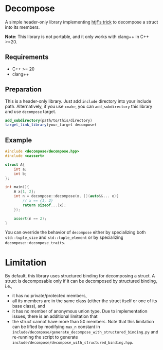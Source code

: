 # Decompose

A simple header-only library implementing [htjf's trick](https://www.reddit.com/r/cpp/comments/dz1sgk/find_the_number_of_structured_bindings_for_any/) to decompose a struct into its members.

**Note:** This library is not portable, and it only works with clang++ in C++ >=20.

## Requirements
* C++ >= 20
* clang++

## Preparation
This is a header-only library. Just add `include` directory into your include path.
Alternatively, if you use `cmake`, you can `add_subdirectory` this library and use `decompose` target.
```cmake
add_subdirectory(path/to/this/directory)
target_link_library(your_target decompose)
```

## Example

```cpp
#include <decompose/decompose.hpp>
#include <cassert>

struct A{
    int a;
    int b;
};

int main(){
    A x{1, 2};
    int n = decompose::decompose(x, [](auto&&... x){
        // x == {1, 2}
        return sizeof...(x);
    });

    assert(n == 2);
}
```

You can override the behavior of `decompose` either by specializing both `std::tuple_size` and `std::tuple_element` or by specializing `decompose::decompose_traits`.

# Limitation
By default, this library uses structured binding for decomposing a struct. A struct is decomposable only if it can be decomposed by structured binding, i.e.,
* it has no private/protected members,
* all its members are in the same class (either the struct itself or one of its base class), and
* it has no member of anonymous union type.
Due to implementation issues, there is an additional limitation that
* the struct cannot have more than 50 members.
Note that this limitation can be lifted by modifying `max_n` constant in `include/decompose/generate_decompose_with_structured_binding.py` and re-running the script to generate `include/decompose/decompose_with_structured_binding.hpp`.